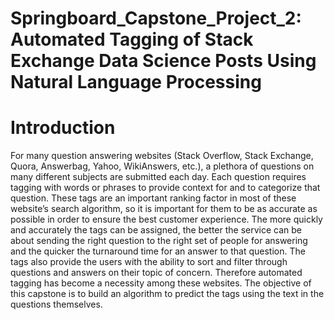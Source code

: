 # Springboard_Capstone_Project_2: Automated Tagging of Stack Exchange Data Science Posts Using Natural Language Processing

# Introduction

For many question answering websites (Stack Overflow, Stack Exchange, Quora, Answerbag, Yahoo, WikiAnswers, etc.), a plethora of questions on many different subjects are submitted each day.  Each question requires tagging with words or phrases to provide context for and to categorize that question. These tags are an important ranking factor in most of these website’s  search algorithm, so it is important for them to be as accurate as possible in order to ensure the best customer experience.  The more quickly and accurately the tags can be assigned, the better the service can be about sending the right question to the right set of people for answering and the quicker the turnaround time for an answer to that question.  The tags also provide the users with the ability to sort and filter through questions and answers on their topic of concern.  Therefore automated tagging has become a necessity among these websites.  The objective of this capstone is to build an algorithm to predict the tags using the text in the questions themselves.
